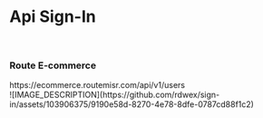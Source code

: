 <h1>Api Sign-In</h1>
<br>
<h3>Route E-commerce</h3>
https://ecommerce.routemisr.com/api/v1/users
<br>
![IMAGE_DESCRIPTION](https://github.com/rdwex/sign-in/assets/103906375/9190e58d-8270-4e78-8dfe-0787cd88f1c2)
